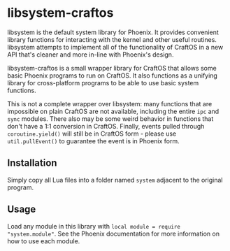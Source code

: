 # libsystem-craftos
libsystem is the default system library for Phoenix. It provides convenient library functions for interacting with the kernel and other useful routines. libsystem attempts to implement all of the functionality of CraftOS in a new API that's cleaner and more in-line with Phoenix's design.

libsystem-craftos is a small wrapper library for CraftOS that allows some basic Phoenix programs to run on CraftOS. It also functions as a unifying library for cross-platform programs to be able to use basic system functions.

This is not a complete wrapper over libsystem: many functions that are impossible on plain CraftOS are not available, including the entire `ipc` and `sync` modules. There also may be some weird behavior in functions that don't have a 1:1 conversion in CraftOS. Finally, events pulled through `coroutine.yield()` will still be in CraftOS form - please use `util.pullEvent()` to guarantee the event is in Phoenix form.

## Installation
Simply copy all Lua files into a folder named `system` adjacent to the original program.

## Usage
Load any module in this library with `local module = require "system.module"`. See the Phoenix documentation for more information on how to use each module.